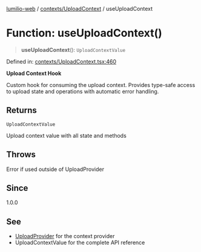 [lumilio-web](../../../modules.md) / [contexts/UploadContext](../index.md) / useUploadContext

# Function: useUploadContext()

> **useUploadContext**(): `UploadContextValue`

Defined in: [contexts/UploadContext.tsx:460](https://github.com/EdwinZhanCN/Lumilio-Photos/blob/87d62aab38919e216231c72a6e5a6bce24754b5d/web/src/contexts/UploadContext.tsx#L460)

**Upload Context Hook**

Custom hook for consuming the upload context. Provides type-safe access
to upload state and operations with automatic error handling.

## Returns

`UploadContextValue`

Upload context value with all state and methods

## Throws

Error if used outside of UploadProvider

## Since

1.0.0

## See

 - [UploadProvider](default.md) for the context provider
 - UploadContextValue for the complete API reference

